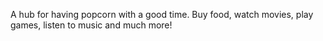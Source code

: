 A hub for having popcorn with a good time. Buy food, watch movies, play games, listen to music and much more! 